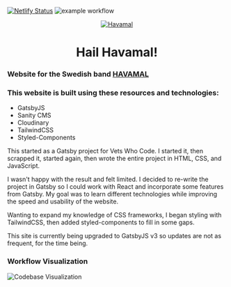 [![Netlify Status](https://api.netlify.com/api/v1/badges/e9457660-cd47-47cc-a30c-fb92560a7bb1/deploy-status)](https://app.netlify.com/sites/havamal-rebuild-test/deploys)
![example workflow](https://github.com/andrew-t-james/havamal-rebuild/actions/workflows/workflow-diagram.yml/badge.svg)

<p align="center">
  <a href="https://havamalband.com/">
    <img alt="Havamal" src="https://i.imgur.com/q3rDwYw.png" />
  </a>
</p>
<h1 align="center">Hail Havamal!</h1>

### Website for the Swedish band **[HAVAMAL](https://havamalband.com)**

### This website is built using these resources and technologies:

* GatsbyJS
* Sanity CMS
* Cloudinary
* TailwindCSS
* Styled-Components

This started as a Gatsby project for Vets Who Code. I started it, then scrapped it, started again, then wrote the entire project in HTML, CSS, and JavaScript.

I wasn't happy with the result and felt limited. I decided to re-write the project in Gatsby so I could work with React and incorporate some features from Gatsby.  My goal was to learn different technologies while improving the speed and usability of the website.

Wanting to expand my knowledge of CSS frameworks, I began styling with TailwindCSS, then added styled-components to fill in some gaps.

This site is currently being upgraded to GatsbyJS v3 so updates are not as frequent, for the time being.
### Workflow Visualization
![Codebase Visualization](./output-diagram.svg)
